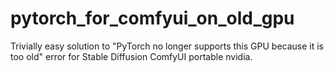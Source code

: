 # pytorch_for_comfyui_on_old_gpu
Trivially easy solution to "PyTorch no longer supports this GPU because it is too old" error for Stable Diffusion ComfyUI portable nvidia.
